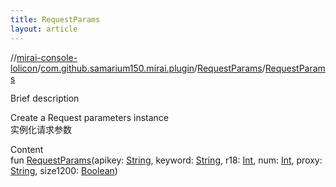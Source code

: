 ```yaml
---
title: RequestParams
layout: article
---
```

//[mirai-console-lolicon](../../index.md)/[com.github.samarium150.mirai.plugin](../index.md)/[RequestParams](index.md)/[RequestParams](-request-params.md)





Brief description  


Create a Request parameters instance <br> 实例化请求参数


Content  
fun [RequestParams](-request-params.md)(apikey: [String](https://kotlinlang.org/api/latest//stdlib/kotlin/-string/index.html), keyword: [String](https://kotlinlang.org/api/latest//stdlib/kotlin/-string/index.html), r18: [Int](https://kotlinlang.org/api/latest//stdlib/kotlin/-int/index.html), num: [Int](https://kotlinlang.org/api/latest//stdlib/kotlin/-int/index.html), proxy: [String](https://kotlinlang.org/api/latest//stdlib/kotlin/-string/index.html), size1200: [Boolean](https://kotlinlang.org/api/latest//stdlib/kotlin/-boolean/index.html))  



